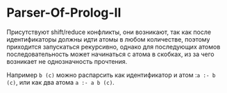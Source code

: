 # Parser-Of-Prolog-II

Присутствуют shift/reduce конфликты, они возникают, так как после идентификаторы должны идти атомы в любом количестве, поэтому приходится запускаться рекурсивно, однако для последующих атомов последовательность может начинаться с атома в скобках, из за чего возникает не однозначность прочтения.

Например ```b (c)``` можно распарсить как идентификатор и атом :```a :- b (c)```, или как два атома ```a :- a b (c)```.
